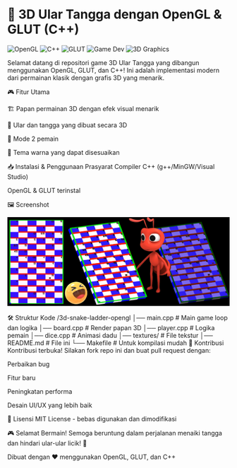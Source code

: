 # 🎲 3D Ular Tangga dengan OpenGL & GLUT (C++)
![OpenGL](https://img.shields.io/badge/OpenGL-5586A4?logo=opengl&logoColor=white)
![C++](https://img.shields.io/badge/C++-00599C?logo=c%2B%2B&logoColor=white)
![GLUT](https://img.shields.io/badge/GLUT-5586A4?logo=opengl&logoColor=white)
![Game Dev](https://img.shields.io/badge/Game%20Dev-000000?logo=unity&logoColor=white)
![3D Graphics](https://img.shields.io/badge/3D%20Graphics-FF6F00?logo=threedotjs&logoColor=white)

Selamat datang di repositori game 3D Ular Tangga yang dibangun menggunakan OpenGL, GLUT, dan C++! Ini adalah implementasi modern dari permainan klasik dengan grafis 3D yang menarik.

🎮 Fitur Utama

🏗️ Papan permainan 3D dengan efek visual menarik

🐍 Ular dan tangga yang dibuat secara 3D

👥 Mode 2 pemain

🌈 Tema warna yang dapat disesuaikan

📥 Instalasi & Penggunaan
Prasyarat
Compiler C++ (g++/MinGW/Visual Studio)

OpenGL & GLUT terinstal


🖼️ Screenshot

![Gameplay Screenshot](thumb/ss.png)  <!-- Format dasar -->

🛠️ Struktur Kode
/3d-snake-ladder-opengl
│── main.cpp            # Main game loop dan logika
│── board.cpp           # Render papan 3D
│── player.cpp          # Logika pemain
│── dice.cpp            # Animasi dadu
│── textures/           # File tekstur
│── README.md           # File ini
└── Makefile            # Untuk kompilasi mudah
🤝 Kontribusi
Kontribusi terbuka! Silakan fork repo ini dan buat pull request dengan:

Perbaikan bug

Fitur baru

Peningkatan performa

Desain UI/UX yang lebih baik

📜 Lisensi
MIT License - bebas digunakan dan dimodifikasi

🎮 Selamat Bermain! Semoga beruntung dalam perjalanan menaiki tangga dan hindari ular-ular licik! 🐍

Dibuat dengan ❤️ menggunakan OpenGL, GLUT, dan C++